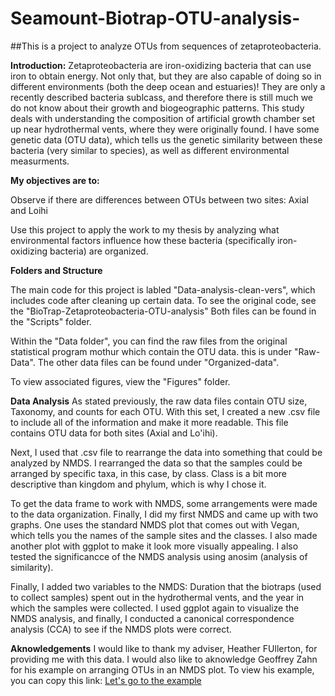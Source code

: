 # Seamount-Biotrap-OTU-analysis-
##This is a project to analyze OTUs from sequences of zetaproteobacteria.

**Introduction:**
Zetaproteobacteria are iron-oxidizing bacteria that can use iron to obtain energy. Not only that, but they are also capable of doing so in different environments (both the deep ocean and estuaries)! They are only a recently described bacteria sublcass, and therefore there is still much we do not know about their growth and biogeographic patterns. This study deals with understanding the composition of artificial growth chamber set up near hydrothermal vents, where they were originally found. I have some genetic data (OTU data), which tells us the genetic similarity between these bacteria (very similar to species), as well as different environmental measurments.

**My objectives are to:**

Observe if there are differences between OTUs between two sites: Axial and Loihi

Use this project to apply the work to my thesis by analyzing what environmental factors influence how these bacteria (specifically iron-oxidizing bacteria) are organized.

**Folders and Structure**

The main code for this project is labled "Data-analysis-clean-vers", which includes code after cleaning up certain data.
To see the original code, see the "BioTrap-Zetaproteobacteria-OTU-analysis"
Both files can be found in the "Scripts" folder.

Within the "Data folder", you can find the raw files from the original statistical program mothur which contain the OTU data. this is under "Raw-Data". The other data files can be found under "Organized-data".

To view associated figures, view the "Figures" folder.

**Data Analysis**
As stated previously, the raw data files contain OTU size, Taxonomy, and counts for each OTU. With this set, I created a new .csv file to include all of the information and make it more readable. This file contains OTU data for both sites (Axial and Lo'ihi).

Next, I used that .csv file to rearrange the data into something that could be analyzed by NMDS. I rearranged the data so that the samples could be arranged by specific taxa, in this case, by class. Class is a bit more descriptive than kingdom and phylum, which is why I chose it.

To get the data frame to work with NMDS, some arrangements were made to the data organization. Finally, I did my first NMDS and came up with two graphs. One uses the standard NMDS plot that comes out with Vegan, which tells you the names of the sample sites and the classes. I also made another plot with ggplot to make it look more visually appealing. I also tested the significancce of the NMDS analysis using anosim (analysis of similarity).

Finally, I added two variables to the NMDS: Duration that the biotraps (used to collect samples) spent out in the hydrothermal vents, and the year in which the samples were collected. I used ggplot again to visualize the NMDS analysis, and finally, I conducted a canonical correspondence analysis (CCA) to see if the NMDS plots were correct. 



**Aknowledgements**
I would like to thank my adviser, Heather FUllerton, for providing me with this data.
I would also like to aknowledge Geoffrey Zahn for his example on arranging OTUs in an NMDS plot. To view his example, you can copy this link:
[Let's go to the example](http://geoffreyzahn.com/nmds-example/)
